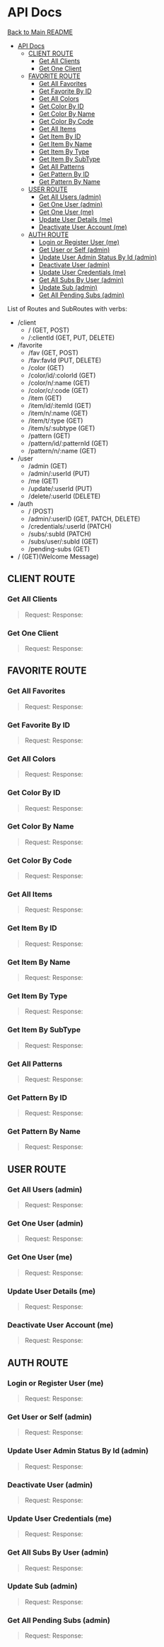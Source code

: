 # API Docs

[Back to Main README](../README.md)

- [API Docs](#api-docs)
  - [CLIENT ROUTE](#client-route)
    - [Get All Clients](#get-all-clients)
    - [Get One Client](#get-one-client)
  - [FAVORITE ROUTE](#favorite-route)
    - [Get All Favorites](#get-all-favorites)
    - [Get Favorite By ID](#get-favorite-by-id)
    - [Get All Colors](#get-all-colors)
    - [Get Color By ID](#get-color-by-id)
    - [Get Color By Name](#get-color-by-name)
    - [Get Color By Code](#get-color-by-code)
    - [Get All Items](#get-all-items)
    - [Get Item By ID](#get-item-by-id)
    - [Get Item By Name](#get-item-by-name)
    - [Get Item By Type](#get-item-by-type)
    - [Get Item By SubType](#get-item-by-subtype)
    - [Get All Patterns](#get-all-patterns)
    - [Get Pattern By ID](#get-pattern-by-id)
    - [Get Pattern By Name](#get-pattern-by-name)
  - [USER ROUTE](#user-route)
    - [Get All Users (admin)](#get-all-users-admin)
    - [Get One User (admin)](#get-one-user-admin)
    - [Get One User (me)](#get-one-user-me)
    - [Update User Details (me)](#update-user-details-me)
    - [Deactivate User Account (me)](#deactivate-user-account-me)
  - [AUTH ROUTE](#auth-route)
    - [Login or Register User (me)](#login-or-register-user-me)
    - [Get User or Self (admin)](#get-user-or-self-admin)
    - [Update User Admin Status By Id (admin)](#update-user-admin-status-by-id-admin)
    - [Deactivate User (admin)](#deactivate-user-admin)
    - [Update User Credentials (me)](#update-user-credentials-me)
    - [Get All Subs By User (admin)](#get-all-subs-by-user-admin)
    - [Update Sub (admin)](#update-sub-admin)
    - [Get All Pending Subs (admin)](#get-all-pending-subs-admin)

List of Routes and SubRoutes with verbs:

- /client
  - / (GET, POST)
  - /:clientId (GET, PUT, DELETE)
- /favorite
  - /fav (GET, POST)
  - /fav:favId (PUT, DELETE)
  - /color (GET)
  - /color/id/:colorId (GET)
  - /color/n/:name (GET)
  - /color/c/:code (GET)
  - /item (GET)
  - /item/id/:itemId (GET)
  - /item/n/:name (GET)
  - /item/t/:type (GET)
  - /item/s/:subtype (GET)
  - /pattern (GET)
  - /pattern/id/:patternId (GET)
  - /pattern/n/:name (GET)
- /user
  - /admin (GET)
  - /admin/:userId (PUT)
  - /me (GET)
  - /update/:userId (PUT)
  - /delete/:userId (DELETE)
- /auth
  - / (POST)
  - /admin/:userID (GET, PATCH, DELETE)
  - /credentials/:userId (PATCH)
  - /subs/:subId (PATCH)
  - /subs/user/:subId (GET)
  - /pending-subs (GET)
- / (GET)(Welcome Message)

## CLIENT ROUTE

### Get All Clients

> Request:
> Response:

### Get One Client

> Request:
> Response:

## FAVORITE ROUTE

### Get All Favorites

> Request:
> Response:

### Get Favorite By ID

> Request:
> Response:

### Get All Colors

> Request:
> Response:

### Get Color By ID

> Request:
> Response:

### Get Color By Name

> Request:
> Response:

### Get Color By Code

> Request:
> Response:

### Get All Items

> Request:
> Response:

### Get Item By ID

> Request:
> Response:

### Get Item By Name

> Request:
> Response:

### Get Item By Type

> Request:
> Response:

### Get Item By SubType

> Request:
> Response:

### Get All Patterns

> Request:
> Response:

### Get Pattern By ID

> Request:
> Response:

### Get Pattern By Name

> Request:
> Response:

## USER ROUTE

### Get All Users (admin)

> Request:
> Response:

### Get One User (admin)

> Request:
> Response:

### Get One User (me)

> Request:
> Response:

### Update User Details (me)

> Request:
> Response:

### Deactivate User Account (me)

> Request:
> Response:

## AUTH ROUTE

### Login or Register User (me)

> Request:
> Response:

### Get User or Self (admin)

> Request:
> Response:

### Update User Admin Status By Id (admin)

> Request:
> Response:

### Deactivate User (admin)

> Request:
> Response:

### Update User Credentials (me)

> Request:
> Response:

### Get All Subs By User (admin)

> Request:
> Response:

### Update Sub (admin)

> Request:
> Response:

### Get All Pending Subs (admin)

> Request:
> Response:
